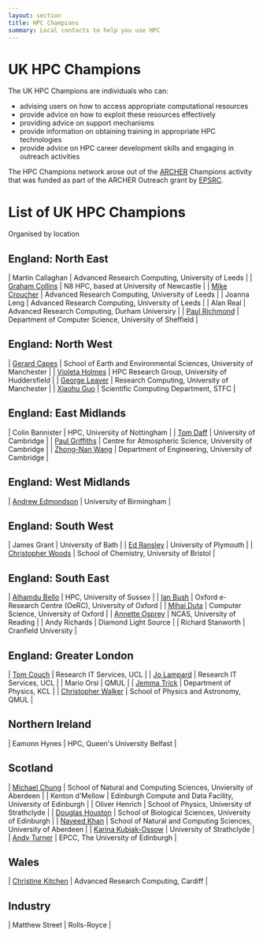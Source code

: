 ```yaml
---
layout: section
title: HPC Champions
summary: Local contacts to help you use HPC
---
```


UK HPC Champions
================

The UK HPC Champions are individuals who can:

* advising users on how to access appropriate computational resources
* provide advice on how to exploit these resources effectively
* providing advice on support mechanisms
* provide information on obtaining training in appropriate HPC technologies
* provide advice on HPC career development skills and engaging in outreach activities

The HPC Champions network arose out of the [ARCHER](Http://www.archer.ac.uk) Champions
activity that was funded as part of the ARCHER Outreach grant by [EPSRC](http://www.epsrc.ac.uk).

List of UK HPC Champions
========================

Organised by location

England: North East
-------------------


| Martin Callaghan | Advanced Research Computing, University of Leeds |
| [Graham Collins](http://www.ncl.ac.uk/itservice/about/people/profile/graham.collins) | N8 HPC, based at University of Newcastle |
| [Mike Croucher](https://www.software.ac.uk/mike-croucher) | Advanced Research Computing, University of Leeds |
| Joanna Leng | Advanced Research Computing, University of Leeds |
| Alan Real | Advanced Research Computing, Durham Universiry |
| [Paul Richmond](http://paulrichmond.shef.ac.uk/) | Department of Computer Science, University of Sheffield |

England: North West
-------------------

| [Gerard Capes](http://www.sees.manchester.ac.uk/people/staff/profile/?ea=Gerard.Capes) | School of Earth and Environmental Sciences, University of Manchester |
| [Violeta Holmes](https://www.hud.ac.uk/ourstaff/profile/index.php?staffid=632) | HPC Research Group, University of Huddersfield |
| [George Leaver](http://wiki.rac.manchester.ac.uk/community/aboutus/staff/GeorgeLeaver) | Research Computing, University of Manchester |
| [Xiaohu Guo](http://www.scd.stfc.ac.uk/organisation/42436.aspx?p=Application%20Performance%20Engineering/Guo/) | Scientific Computing Department, STFC |

England: East Midlands
----------------------

| Colin Bannister | HPC, University of Nottingham |
| [Tom Daff](https://www.researchgate.net/profile/Thomas_Daff) | University of Cambridge |
| [Paul Griffiths](http://www.ch.cam.ac.uk/person/ptg21) | Centre for Atmospheric Science, University of Cambridge |
| [Zhong-Nan Wang](http://www.eng.cam.ac.uk/profiles/znw22) | Department of Engineering, University of Cambridge |

England: West Midlands
----------------------

| [Andrew Edmondson](http://www.bham.academia.edu/AndrewEdmondson) | University of Birmingham |

England: South West
-------------------

| James Grant | University of Bath |
| [Ed Ransley](https://www.plymouth.ac.uk/staff/edward-ransley) | University of Plymouth |
| [Christopher Woods](http://www.bristol.ac.uk/chemistry/people/christopher-j-woods/overview.html) | School of Chemistry, University of Bristol |

England: South East
-------------------

| [Alhamdu Bello](http://www.sussex.ac.uk/profiles/303767) | HPC, University of Sussex |
| [Ian Bush](https://www.oerc.ox.ac.uk/dr-ian-bush) | Oxford e-Research Centre (OeRC), University of Oxford |
| [Mihai Duta](http://www.cs.ox.ac.uk/people/mihai.duta/cv.html) | Computer Science, University of Oxford |
| [Annette Osprey](http://www.met.reading.ac.uk/userpages/annette.php) | NCAS, University of Reading |
| Andy Richards | Diamond Light Source |
| Richard Stanworth | Cranfield University |

England: Greater London
-----------------------

| [Tom Couch](https://www.ucl.ac.uk/research-it-services/people/tom) | Research IT Services, UCL |
| [Jo Lampard](https://www.ucl.ac.uk/research-it-services/people/jo) | Research IT Services, UCL |
| Mario Orsi | QMUL |
| [Jemma Trick](https://kclpure.kcl.ac.uk/portal/jemma.trick.html) | Department of Physics, KCL |
| [Christopher Walker](http://pprc.qmul.ac.uk/directory/c.j.walker) | School of Physics and Astronomy, QMUL |

Northern Ireland
----------------

| Eamonn Hynes | HPC, Queen's University Belfast |

Scotland
--------

| [Michael Chung](http://www.abdn.ac.uk/ncs/people/profiles/m.chung) | School of Natural and Computing Sciences, Unviersity of Aberdeen |
| Kenton d'Mellow | Edinburgh Compute and Data Facility, University of Edinburgh |
| Oliver Henrich | School of Physics, University of Strathclyde |
| [Douglas Houston](http://www.ed.ac.uk/biology/postgraduate/taught-programmes/online-programmes-drug-discovery/our-programmes/staff-profiles/douglas-houston) | School of Biological Sciences, University of Edinburgh |
| [Naveed Khan](http://www.abdn.ac.uk/ncs/people/profiles/n.khan) | School of Natural and Computing Sciences, University of Aberdeen |
| [Karina Kubiak-Ossow](http://www.strath.ac.uk/staff/kubiak-ossowskakarinadr/) | University of Strathclyde |
| [Andy Turner](https://www.epcc.ed.ac.uk/about/staff/dr-andrew-turner) | EPCC, The University of Edinburgh |

Wales
-----

| [Christine Kitchen](https://www.cardiff.ac.uk/people/view/401209-kitchen-christine) | Advanced Research Computing, Cardiff |

Industry
--------

| Matthew Street | Rolls-Royce |
